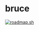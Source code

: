 # bruce

[![roadmap.sh](https://api.roadmap.sh/v1-badge/wide/64a16a20d99c9d6731a7fa5f?variant=dark)](https://roadmap.sh)

